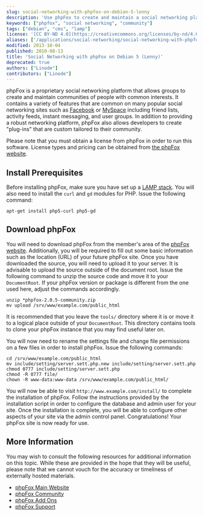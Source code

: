```yaml
---
slug: social-networking-with-phpfox-on-debian-5-lenny
description: 'Use phpFox to create and maintain a social networking platform on Debian 5 (Lenny).'
keywords: ["phpfox", "social networking", "community"]
tags: ["debian", "cms", "lamp"]
license: '[CC BY-ND 4.0](https://creativecommons.org/licenses/by-nd/4.0)'
aliases: ['/applications/social-networking/social-networking-with-phpfox-on-debian-5-lenny/','/web-applications/social-networking/phpfox/debian-5-lenny/']
modified: 2013-10-04
published: 2010-08-13
title: 'Social Networking with phpFox on Debian 5 (Lenny)'
deprecated: true
authors: ["Linode"]
contributors: ["Linode"]
---
```


phpFox is a proprietary social networking platform that allows groups to create and maintain communities of people with common interests. It contains a variety of features that are common on many popular social networking sites such as [Facebook](http://www.facebook.com) or [MySpace](http://www.myspace.com) including friend lists, activity feeds, instant messaging, and user groups. In addition to providing a robust networking platform, phpFox also allows developers to create "plug-ins" that are custom tailored to their community.

Please note that you must obtain a license from phpFox in order to run this software. License types and pricing can be obtained from [the phpFox website](http://www.phpfox.com/pricing/).

## Install Prerequisites

Before installing phpFox, make sure you have set up a [LAMP stack](/docs/guides/lamp-server-on-debian-5-lenny/). You will also need to install the `curl` and `gd` modules for PHP. Issue the following command:

    apt-get install php5-curl php5-gd

## Download phpFox

You will need to download phpFox from the member's area of the [phpFox website](http://www.phpfox.com). Additionally, you will be required to fill out some basic information such as the location (URL) of your future phpFox site. Once you have downloaded the source, you will need to upload it to your server. It is advisable to upload the source outside of the document root. Issue the following command to unzip the source code and move it to your `DocumentRoot`. If your phpFox version or package is different from the one used here, adjust the commands accordingly.

    unzip *phpfox-2.0.5-community.zip
    mv upload /srv/www/example.com/public_html

It is recommended that you leave the `tools/` directory where it is or move it to a logical place outside of your `DocumentRoot`. This directory contains tools to clone your phpFox instance that you may find useful later on.

You will now need to rename the settings file and change file permissions on a few files in order to install phpFox. Issue the following commands:

    cd /srv/www/example.com/public_html
    mv include/setting/server.sett.php.new include/setting/server.sett.php
    chmod 0777 include/setting/server.sett.php
    chmod -R 0777 file/
    chown -R www-data:www-data /srv/www/example.com/public_html/

You will now be able to visit `http://www.example.com/install/` to complete the installation of phpFox. Follow the instructions provided by the installation script in order to configure the database and admin user for your site. Once the installation is complete, you will be able to configure other aspects of your site via the admin control panel. Congratulations! Your phpFox site is now ready for use.

## More Information

You may wish to consult the following resources for additional information on this topic. While these are provided in the hope that they will be useful, please note that we cannot vouch for the accuracy or timeliness of externally hosted materials.

- [phpFox Main Website](http://www.phpfox.com/)
- [phpFox Community](http://forums.phpfox.com/)
- [phpFox Add Ons](http://www.phpfox.com/add-ons/)
- [phpFox Support](http://www.phpfox.com/support/)



